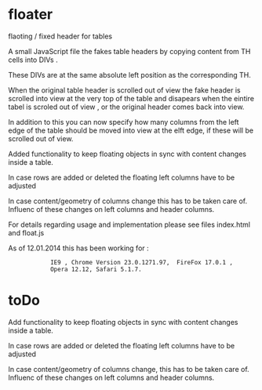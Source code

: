 floater
=======

flaoting / fixed header for tables

A small JavaScript file the fakes table headers 
by copying content from TH cells into DIVs .

These DIVs are at the same absolute left position as the 
corresponding TH.

When the original table header is scrolled out of view 
the fake header is scrolled into view at the very top of the table
and disapears when the eintire tabel is scroled out of view , 
or the original header comes back into view.

In addition to this you can now specify how many columns
from the left edge of the table should be moved into view
at the elft edge, if these will be scrolled out of view.

Added functionality to keep floating objects in sync with
content changes inside a table. 

In case rows are added or deleted the floating
left columns have to be adjusted  

In case content/geometry of columns change this has to be taken care of.
Influenc of these changes on left columns and header columns.


For details regarding usage and implementation please see 
files index.html and float.js 

As of  12.01.2014 this has been working for :
            
                IE9 , Chrome Version 23.0.1271.97,  FireFox 17.0.1 , 
                Opera 12.12, Safari 5.1.7.
 
toDo
====

Add functionality to keep floating objects in sync with
content changes inside a table. 

In case rows are added or deleted the floating
left columns have to be adjusted  

In case content/geometry of columns change, this has to be taken care of.
Influenc of these changes on left columns and header columns.

